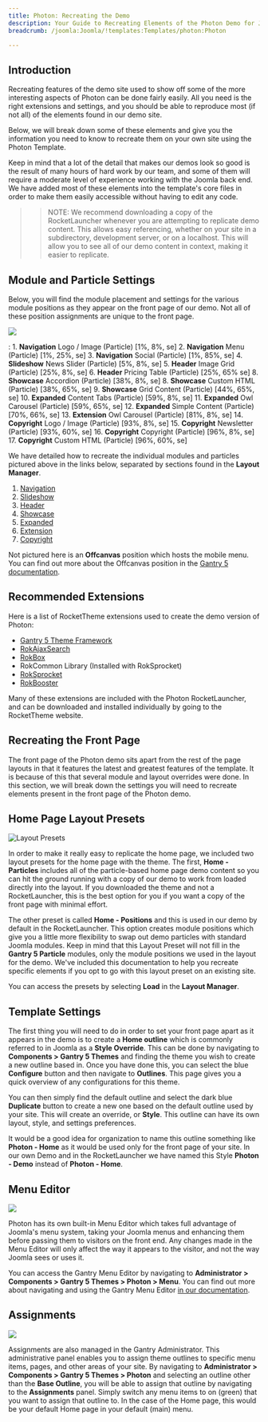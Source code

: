 ```yaml
---
title: Photon: Recreating the Demo
description: Your Guide to Recreating Elements of the Photon Demo for Joomla
breadcrumb: /joomla:Joomla/!templates:Templates/photon:Photon

---
```


Introduction
-----

Recreating features of the demo site used to show off some of the more interesting aspects of Photon can be done fairly easily. All you need is the right extensions and settings, and you should be able to reproduce most (if not all) of the elements found in our demo site.

Below, we will break down some of these elements and give you the information you need to know to recreate them on your own site using the Photon Template.

Keep in mind that a lot of the detail that makes our demos look so good is the result of many hours of hard work by our team, and some of them will require a moderate level of experience working with the Joomla back end. We have added most of these elements into the template's core files in order to make them easily accessible without having to edit any code.

>> NOTE: We recommend downloading a copy of the RocketLauncher whenever you are attempting to replicate demo content. This allows easy referencing, whether on your site in a subdirectory, development server, or on a localhost. This will allow you to see all of our demo content in context, making it easier to replicate.

Module and Particle Settings
-----

Below, you will find the module placement and settings for the various module positions as they appear on the front page of our demo. Not all of these position assignments are unique to the front page.

![](assets/photon2.jpeg)

:   1. **Navigation** Logo / Image (Particle) [1%, 8%, se]
    2. **Navigation** Menu (Particle) [1%, 25%, se]
    3. **Navigation** Social (Particle) [1%, 85%, se]
    4. **Slideshow** News Slider (Particle) [5%, 8%, se]
    5. **Header** Image Grid (Particle) [25%, 8%, se]
    6. **Header** Pricing Table (Particle) [25%, 65% se]
    8. **Showcase** Accordion (Particle) [38%, 8%, se]
    8. **Showcase** Custom HTML (Particle) [38%, 65%, se]
    9. **Showcase** Grid Content (Particle) [44%, 65%, se]
    10. **Expanded** Content Tabs (Particle) [59%, 8%, se]
    11. **Expanded** Owl Carousel (Particle) [59%, 65%, se]
    12. **Expanded** Simple Content (Particle) [70%, 66%, se]
    13. **Extension** Owl Carousel (Particle) [81%, 8%, se]
    14. **Copyright** Logo / Image (Particle) [93%, 8%, se]
    15. **Copyright** Newsletter (Particle) [93%, 60%, se]
    16. **Copyright** Copyright (Particle) [96%, 8%, se]
    17. **Copyright** Custom HTML (Particle) [96%, 60%, se]


We have detailed how to recreate the individual modules and particles pictured above in the links below, separated by sections found in the **Layout Manager**.

1. [Navigation](demo_navigation.md)
2. [Slideshow](demo_slideshow.md)
3. [Header](demo_header.md)
4. [Showcase](demo_showcase.md)
5. [Expanded](demo_expanded.md)
6. [Extension](demo_extension.md)
7. [Copyright](demo_copyright.md)

Not pictured here is an **Offcanvas** position which hosts the mobile menu. You can find out more about the Offcanvas position in the [Gantry 5 documentation](http://docs.gantry.org/gantry5/configure/layout-manager#offcanvas-section).

Recommended Extensions
-----

Here is a list of RocketTheme extensions used to create the demo version of Photon:

* [Gantry 5 Theme Framework](http://gantry.org/)
* [RokAjaxSearch](http://www.rockettheme.com/joomla/extensions/rokajaxsearch)
* [RokBox](http://www.rockettheme.com/joomla/extensions/rokbox)
* RokCommon Library (Installed with RokSprocket)
* [RokSprocket](http://www.rockettheme.com/joomla/extensions/roksprocket)
* [RokBooster](http://www.rockettheme.com/joomla/extensions/rokbooster)

Many of these extensions are included with the Photon RocketLauncher, and can be downloaded and installed individually by going to the RocketTheme website.

Recreating the Front Page
-----

The front page of the Photon demo sits apart from the rest of the page layouts in that it features the latest and greatest features of the template. It is because of this that several module and layout overrides were done. In this section, we will break down the settings you will need to recreate elements present in the front page of the Photon demo.

Home Page Layout Presets
-----

![Layout Presets](assets/layout_presets.jpeg)

In order to make it really easy to replicate the home page, we included two layout presets for the home page with the theme. The first, **Home - Particles** includes all of the particle-based home page demo content so you can hit the ground running with a copy of our demo to work from loaded directly into the layout. If you downloaded the theme and not a RocketLauncher, this is the best option for you if you want a copy of the front page with minimal effort.

The other preset is called **Home - Positions** and this is used in our demo by default in the RocketLauncher. This option creates module positions which give you a little more flexibility to swap out demo particles with standard Joomla modules. Keep in mind that this Layout Preset will not fill in the **Gantry 5 Particle** modules, only the module positions we used in the layout for the demo. We've included this documentation to help you recreate specific elements if you opt to go with this layout preset on an existing site.

You can access the presets by selecting **Load** in the **Layout Manager**.

Template Settings
-----

The first thing you will need to do in order to set your front page apart as it appears in the demo is to create a **Home outline** which is commonly referred to in Joomla as a **Style Override**. This can be done by navigating to **Components > Gantry 5 Themes** and finding the theme you wish to create a new outline based in. Once you have done this, you can select the blue **Configure** button and then navigate to **Outlines**. This page gives you a quick overview of any configurations for this theme.

You can then simply find the default outline and select the dark blue **Duplicate** button to create a new one based on the default outline used by your site. This will create an override, or **Style**. This outline can have its own layout, style, and settings preferences.

It would be a good idea for organization to name this outline something like **Photon - Home** as it would be used only for the front page of your site. In our own Demo and in the RocketLauncher we have named this Style **Photon - Demo** instead of **Photon - Home**.

Menu Editor
-----

![](assets/menu_1.jpeg)

Photon has its own built-in Menu Editor which takes full advantage of Joomla's menu system, taking your Joomla menus and enhancing them before passing them to visitors on the front end. Any changes made in the Menu Editor will only affect the way it appears to the visitor, and not the way Joomla sees or uses it.

You can access the Gantry Menu Editor by navigating to **Administrator > Components > Gantry 5 Themes > Photon > Menu**. You can find out more about navigating and using the Gantry Menu Editor [in our documentation](http://docs.gantry.org/gantry5/configure/menu-editor).

Assignments
-----

![](assets/assignments_1.jpeg)

Assignments are also managed in the Gantry Administrator. This administrative panel enables you to assign theme outlines to specific menu items, pages, and other areas of your site. By navigating to **Administrator > Components > Gantry 5 Themes > Photon** and selecting an outline other than the **Base Outline**, you will be able to assign that outline by navigating to the **Assignments** panel. Simply switch any menu items to on (green) that you want to assign that outline to. In the case of the Home page, this would be your default Home page in your default (main) menu.
